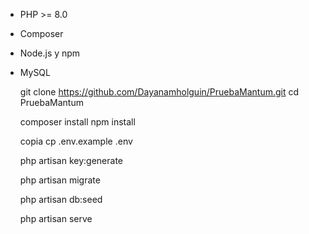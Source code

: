 - PHP >= 8.0
- Composer
- Node.js y npm
- MySQL

  git clone https://github.com/Dayanamholguin/PruebaMantum.git
  cd PruebaMantum

  composer install
  npm install

  copia cp .env.example .env

  php artisan key:generate

  php artisan migrate

  php artisan db:seed

  php artisan serve
